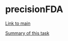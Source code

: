 # precisionFDA

[Link to main](https://github.com/Ecolab-UMN-DS4C-Challenge/precisionFDA)

[Summary of this task]()

